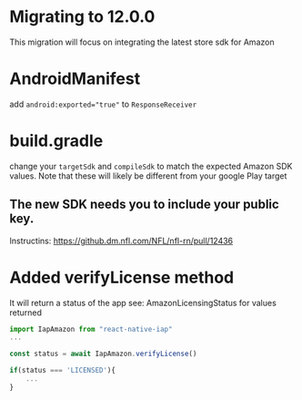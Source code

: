# Migrating to 12.0.0

This migration will focus on integrating the latest store sdk for Amazon

# AndroidManifest

add `android:exported="true"` to `ResponseReceiver`

# build.gradle

change your `targetSdk` and `compileSdk` to match the expected Amazon SDK values. Note that these will likely be different from your google Play target

## The new SDK needs you to include your public key.
Instructins: https://github.dm.nfl.com/NFL/nfl-rn/pull/12436

# Added verifyLicense method
It will return a status of the app see: AmazonLicensingStatus for values returned

```ts
import IapAmazon from "react-native-iap"
...

const status = await IapAmazon.verifyLicense()

if(status === 'LICENSED'){
    ...
}

```